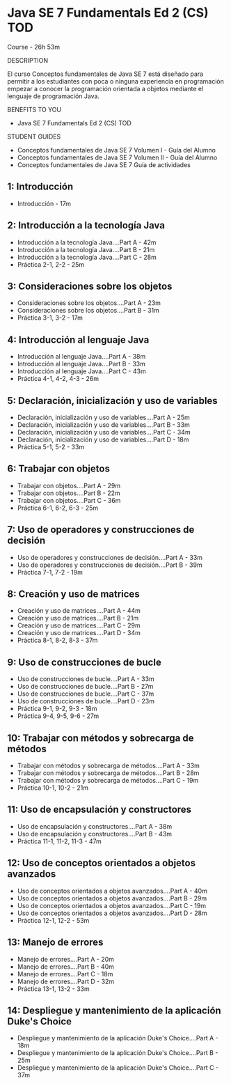 # Java SE 7 Fundamentals Ed 2 (CS) TOD

Course - 26h 53m

DESCRIPTION

El curso Conceptos fundamentales de Java SE 7 está diseñado para permitir a los estudiantes con poca o ninguna experiencia en programación empezar a conocer la programación orientada a objetos mediante el lenguaje de programación Java.

BENEFITS TO YOU

* Java SE 7 Fundamentals Ed 2 (CS) TOD

STUDENT GUIDES

* Conceptos fundamentales de Java SE 7 Volumen I - Guía del Alumno
* Conceptos fundamentales de Java SE 7 Volumen II - Guía del Alumno
* Conceptos fundamentales de Java SE 7 Guía de actividades

## 1: Introducción

   * Introducción - 17m

## 2: Introducción a la tecnología Java

   * Introducción a la tecnología Java….Part A - 42m
   * Introducción a la tecnología Java….Part B - 21m
   * Introducción a la tecnología Java….Part C - 28m
   * Práctica 2-1, 2-2 - 25m

## 3: Consideraciones sobre los objetos

   * Consideraciones sobre los objetos….Part A - 23m
   * Consideraciones sobre los objetos….Part B - 31m
   * Práctica 3-1, 3-2 - 17m

## 4: Introducción al lenguaje Java
   
   * Introducción al lenguaje Java….Part A - 38m
   * Introducción al lenguaje Java….Part B - 33m
   * Introducción al lenguaje Java….Part C - 43m
   * Práctica 4-1, 4-2, 4-3 - 26m

## 5: Declaración, inicialización y uso de variables

   * Declaración, inicialización y uso de variables….Part A - 25m
   * Declaración, inicialización y uso de variables….Part B - 33m
   * Declaración, inicialización y uso de variables….Part C - 34m
   * Declaración, inicialización y uso de variables….Part D - 18m
   * Práctica 5-1, 5-2 - 33m

## 6: Trabajar con objetos

   * Trabajar con objetos….Part A - 29m
   * Trabajar con objetos….Part B - 22m
   * Trabajar con objetos….Part C - 36m
   * Práctica 6-1, 6-2, 6-3 - 25m

## 7: Uso de operadores y construcciones de decisión

   * Uso de operadores y construcciones de decisión….Part A - 33m
   * Uso de operadores y construcciones de decisión….Part B - 39m
   * Práctica 7-1, 7-2 - 19m

## 8: Creación y uso de matrices

   * Creación y uso de matrices….Part A - 44m
   * Creación y uso de matrices….Part B - 21m
   * Creación y uso de matrices….Part C - 29m
   * Creación y uso de matrices….Part D - 34m
   * Práctica 8-1, 8-2, 8-3 - 37m

## 9: Uso de construcciones de bucle

   * Uso de construcciones de bucle….Part A - 33m
   * Uso de construcciones de bucle….Part B - 27m
   * Uso de construcciones de bucle….Part C - 37m
   * Uso de construcciones de bucle….Part D - 23m
   * Práctica 9-1, 9-2, 9-3 - 18m
   * Práctica 9-4, 9-5, 9-6 - 27m

## 10: Trabajar con métodos y sobrecarga de métodos

   * Trabajar con métodos y sobrecarga de métodos….Part A - 33m
   * Trabajar con métodos y sobrecarga de métodos….Part B - 28m
   * Trabajar con métodos y sobrecarga de métodos….Part C - 19m
   * Práctica 10-1, 10-2 - 21m

## 11: Uso de encapsulación y constructores
   
   * Uso de encapsulación y constructores….Part A - 38m
   * Uso de encapsulación y constructores….Part B - 43m
   * Práctica 11-1, 11-2, 11-3 - 47m

## 12: Uso de conceptos orientados a objetos avanzados

   * Uso de conceptos orientados a objetos avanzados….Part A - 40m
   * Uso de conceptos orientados a objetos avanzados….Part B - 29m
   * Uso de conceptos orientados a objetos avanzados….Part C - 19m
   * Uso de conceptos orientados a objetos avanzados….Part D - 28m
   * Práctica 12-1, 12-2 - 53m

## 13: Manejo de errores

   * Manejo de errores….Part A - 20m
   * Manejo de errores….Part B - 40m
   * Manejo de errores….Part C - 18m
   * Manejo de errores….Part D - 32m
   * Práctica 13-1, 13-2 - 33m

## 14: Despliegue y mantenimiento de la aplicación Duke's Choice

   * Despliegue y mantenimiento de la aplicación Duke's Choice….Part A - 18m
   * Despliegue y mantenimiento de la aplicación Duke's Choice….Part B - 25m
   * Despliegue y mantenimiento de la aplicación Duke's Choice….Part C - 37m
